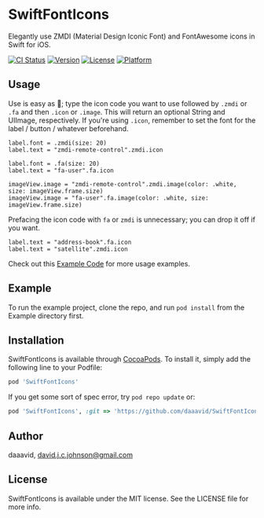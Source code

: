 # SwiftFontIcons
Elegantly use ZMDI (Material Design Iconic Font) and FontAwesome icons in Swift for iOS.

[![CI Status](http://img.shields.io/travis/daaavid/SwiftFontIcons.svg?style=flat)](https://travis-ci.org/daaavid/SwiftFontIcons)
[![Version](https://img.shields.io/cocoapods/v/SwiftFontIcons.svg?style=flat)](http://cocoapods.org/pods/SwiftFontIcons)
[![License](https://img.shields.io/cocoapods/l/SwiftFontIcons.svg?style=flat)](http://cocoapods.org/pods/SwiftFontIcons)
[![Platform](https://img.shields.io/cocoapods/p/SwiftFontIcons.svg?style=flat)](http://cocoapods.org/pods/SwiftFontIcons)

## Usage
Use is easy as 🍰; type the icon code you want to use followed by `.zmdi` or `.fa` and then `.icon` or `.image`. This will return an optional String and UIImage, respectively. If you're using `.icon`, remember to set the font for the label / button / whatever beforehand.

```
label.font = .zmdi(size: 20)
label.text = "zmdi-remote-control".zmdi.icon

label.font = .fa(size: 20)
label.text = "fa-user".fa.icon
```

```
imageView.image = "zmdi-remote-control".zmdi.image(color: .white, size: imageView.frame.size)
imageView.image = "fa-user".fa.image(color: .white, size: imageView.frame.size)
```

Prefacing the icon code with `fa` or `zmdi` is unnecessary; you can drop it off if you want.

```
label.text = "address-book".fa.icon
label.text = "satellite".zmdi.icon
```

Check out this [Example Code](https://github.com/daaavid/SwiftFontIcons/blob/master/Example/SwiftFontIcons/ViewController.swift) for more usage examples.

## Example

To run the example project, clone the repo, and run `pod install` from the Example directory first.

## Installation

SwiftFontIcons is available through [CocoaPods](http://cocoapods.org). To install
it, simply add the following line to your Podfile:

```ruby
pod 'SwiftFontIcons'
```

If you get some sort of spec error, try `pod repo update` or:

```ruby
pod 'SwiftFontIcons', :git => 'https://github.com/daaavid/SwiftFontIcons.git', :branch => 'master'
```

## Author

daaavid, david.j.c.johnson@gmail.com

## License

SwiftFontIcons is available under the MIT license. See the LICENSE file for more info.
